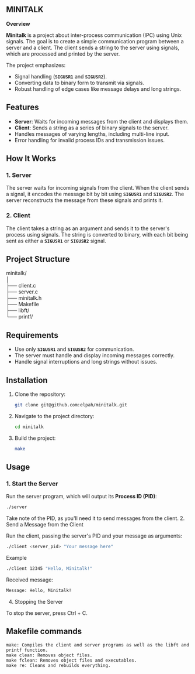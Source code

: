 ## **MINITALK**

**Overview**

**Minitalk** is a project about inter-process communication (IPC) using Unix signals. The goal is to create a simple communication program between a server and a client. The client sends a string to the server using signals, which are processed and printed by the server.

The project emphasizes:
- Signal handling (**`SIGUSR1`** and **`SIGUSR2`**).
- Converting data to binary form to transmit via signals.
- Robust handling of edge cases like message delays and long strings.

## **Features**

- **Server**: Waits for incoming messages from the client and displays them.
- **Client**: Sends a string as a series of binary signals to the server.
- Handles messages of varying lengths, including multi-line input.
- Error handling for invalid process IDs and transmission issues.

## **How It Works**

### **1. Server**

The server waits for incoming signals from the client. When the client sends a signal, it encodes the message bit by bit using **`SIGUSR1`** and **`SIGUSR2`**. The server reconstructs the message from these signals and prints it.

### **2. Client**

The client takes a string as an argument and sends it to the server's process using signals. The string is converted to binary, with each bit being sent as either a **`SIGUSR1`** or **`SIGUSR2`** signal.

## **Project Structure**

minitalk/  
│  
├── client.c  
├── server.c  
├── minitalk.h  
├── Makefile  
├── libft/  
└── printf/  



## **Requirements**

- Use only **`SIGUSR1`** and **`SIGUSR2`** for communication.
- The server must handle and display incoming messages correctly.
- Handle signal interruptions and long strings without issues.

## **Installation**

1. Clone the repository:
    ```bash
    git clone git@github.com:elpah/minitalk.git
    ```
2. Navigate to the project directory:
    ```bash
    cd minitalk
    ```
3. Build the project:
    ```bash
    make
    ```

## **Usage**

### **1. Start the Server**

Run the server program, which will output its **Process ID (PID)**:

```bash
./server
```

Take note of the PID, as you'll need it to send messages from the client.
2. Send a Message from the Client

Run the client, passing the server's PID and your message as arguments:
```bash
./client <server_pid> "Your message here"
```
Example
```bash
./client 12345 "Hello, Minitalk!"
```

Received message:
```bash
Message: Hello, Minitalk!
```

4. Stopping the Server

To stop the server, press Ctrl + C.

## **Makefile commands**

    make: Compiles the client and server programs as well as the libft and printf function.
    make clean: Removes object files.
    make fclean: Removes object files and executables.
    make re: Cleans and rebuilds everything.

